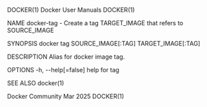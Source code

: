 DOCKER(1)							      Docker User Manuals							     DOCKER(1)

NAME
       docker-tag - Create a tag TARGET_IMAGE that refers to SOURCE_IMAGE

SYNOPSIS
       docker tag SOURCE_IMAGE[:TAG] TARGET_IMAGE[:TAG]

DESCRIPTION
       Alias for docker image tag.

OPTIONS
       -h, --help[=false]      help for tag

SEE ALSO
       docker(1)

Docker Community							   Mar 2025								     DOCKER(1)
